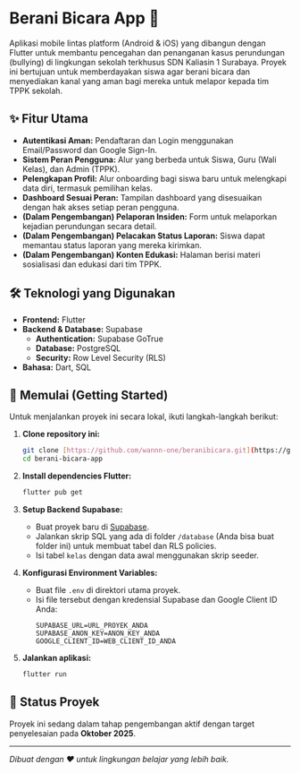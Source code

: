 # Berani Bicara App 🚀

Aplikasi mobile lintas platform (Android & iOS) yang dibangun dengan Flutter untuk membantu pencegahan dan penanganan kasus perundungan (bullying) di lingkungan sekolah terkhusus SDN Kaliasin 1 Surabaya. Proyek ini bertujuan untuk memberdayakan siswa agar berani bicara dan menyediakan kanal yang aman bagi mereka untuk melapor kepada tim TPPK sekolah.

## ✨ Fitur Utama

* **Autentikasi Aman:** Pendaftaran dan Login menggunakan Email/Password dan Google Sign-In.
* **Sistem Peran Pengguna:** Alur yang berbeda untuk Siswa, Guru (Wali Kelas), dan Admin (TPPK).
* **Pelengkapan Profil:** Alur onboarding bagi siswa baru untuk melengkapi data diri, termasuk pemilihan kelas.
* **Dashboard Sesuai Peran:** Tampilan dashboard yang disesuaikan dengan hak akses setiap peran pengguna.
* **(Dalam Pengembangan) Pelaporan Insiden:** Form untuk melaporkan kejadian perundungan secara detail.
* **(Dalam Pengembangan) Pelacakan Status Laporan:** Siswa dapat memantau status laporan yang mereka kirimkan.
* **(Dalam Pengembangan) Konten Edukasi:** Halaman berisi materi sosialisasi dan edukasi dari tim TPPK.

## 🛠️ Teknologi yang Digunakan

* **Frontend:** Flutter
* **Backend & Database:** Supabase
    * **Authentication:** Supabase GoTrue
    * **Database:** PostgreSQL
    * **Security:** Row Level Security (RLS)
* **Bahasa:** Dart, SQL

## 🚀 Memulai (Getting Started)

Untuk menjalankan proyek ini secara lokal, ikuti langkah-langkah berikut:

1.  **Clone repository ini:**
    ```sh
    git clone [https://github.com/wannn-one/beranibicara.git](https://github.com/wannn-one/beranibicara.git)
    cd berani-bicara-app
    ```

2.  **Install dependencies Flutter:**
    ```sh
    flutter pub get
    ```

3.  **Setup Backend Supabase:**
    * Buat proyek baru di [Supabase](https://supabase.com/).
    * Jalankan skrip SQL yang ada di folder `/database` (Anda bisa buat folder ini) untuk membuat tabel dan RLS policies.
    * Isi tabel `kelas` dengan data awal menggunakan skrip seeder.

4.  **Konfigurasi Environment Variables:**
    * Buat file `.env` di direktori utama proyek.
    * Isi file tersebut dengan kredensial Supabase dan Google Client ID Anda:
        ```
        SUPABASE_URL=URL_PROYEK_ANDA
        SUPABASE_ANON_KEY=ANON_KEY_ANDA
        GOOGLE_CLIENT_ID=WEB_CLIENT_ID_ANDA
        ```

5.  **Jalankan aplikasi:**
    ```sh
    flutter run
    ```

## 🎯 Status Proyek

Proyek ini sedang dalam tahap pengembangan aktif dengan target penyelesaian pada **Oktober 2025**.

---
*Dibuat dengan ❤️ untuk lingkungan belajar yang lebih baik.*